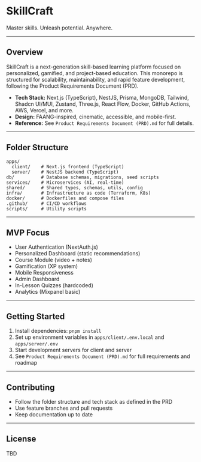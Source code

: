 # SkillCraft

Master skills. Unleash potential. Anywhere.

---

## Overview
SkillCraft is a next-generation skill-based learning platform focused on personalized, gamified, and project-based education. This monorepo is structured for scalability, maintainability, and rapid feature development, following the Product Requirements Document (PRD).

- **Tech Stack:** Next.js (TypeScript), NestJS, Prisma, MongoDB, Tailwind, Shadcn UI/MUI, Zustand, Three.js, React Flow, Docker, GitHub Actions, AWS, Vercel, and more.
- **Design:** FAANG-inspired, cinematic, accessible, and mobile-first.
- **Reference:** See `Product Requirements Document (PRD).md` for full details.

---

## Folder Structure

```
apps/
  client/    # Next.js frontend (TypeScript)
  server/    # NestJS backend (TypeScript)
db/          # Database schemas, migrations, seed scripts
services/    # Microservices (AI, real-time)
shared/      # Shared types, schemas, utils, config
infra/       # Infrastructure as code (Terraform, K8s)
docker/      # Dockerfiles and compose files
.github/     # CI/CD workflows
scripts/     # Utility scripts
```

---

## MVP Focus
- User Authentication (NextAuth.js)
- Personalized Dashboard (static recommendations)
- Course Module (video + notes)
- Gamification (XP system)
- Mobile Responsiveness
- Admin Dashboard
- In-Lesson Quizzes (hardcoded)
- Analytics (Mixpanel basic)

---

## Getting Started
1. Install dependencies: `pnpm install`
2. Set up environment variables in `apps/client/.env.local` and `apps/server/.env`
3. Start development servers for client and server
4. See `Product Requirements Document (PRD).md` for full requirements and roadmap

---

## Contributing
- Follow the folder structure and tech stack as defined in the PRD
- Use feature branches and pull requests
- Keep documentation up to date

---

## License
TBD 
